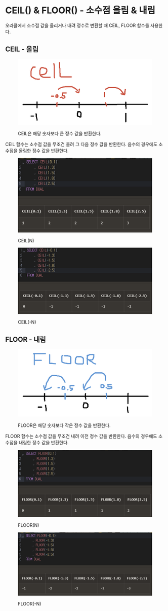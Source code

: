 # CEIL() & FLOOR() - 소수점 올림 & 내림

오라클에서 소수점 값을 올리거나 내려 정수로 변환할 때 CEIL, FLOOR 함수를 사용한다.



## CEIL - 올림

<figure><img src="../../../.gitbook/assets/image (4) (1) (1) (1) (1) (1).png" alt=""><figcaption><p>CEIL은 해당 숫자보다 큰 정수 값을 반환한다.</p></figcaption></figure>

CEIL 함수는 소수점 값을 무조건 올려 그 다음 정수 값을 반환한다. 음수의 경우에도 소수점을 올림한 정수 값을 반환한다.

<figure><img src="../../../.gitbook/assets/image (2) (1) (1) (1) (1) (1) (1).png" alt=""><figcaption><p>CEIL(N)</p></figcaption></figure>

<figure><img src="../../../.gitbook/assets/image (3) (1) (1) (1) (1) (1) (1).png" alt=""><figcaption><p>CEIL(-N)</p></figcaption></figure>



## FLOOR - 내림

<figure><img src="../../../.gitbook/assets/image (7) (1) (1).png" alt=""><figcaption><p>FLOOR은 해당 숫자보다 작은 정수 값을 반환한다.</p></figcaption></figure>

FLOOR 함수는 소수점 값을 무조건 내려 이전 정수 값을 반환한다. 음수의 경우에도 소수점을 내림한 정수 값을 반환한다.

<figure><img src="../../../.gitbook/assets/image (5) (1) (1) (1) (1) (1).png" alt=""><figcaption><p>FLOOR(N)</p></figcaption></figure>

<figure><img src="../../../.gitbook/assets/image (6) (1) (1) (1).png" alt=""><figcaption><p>FLOOR(-N)</p></figcaption></figure>

